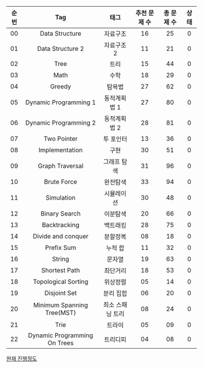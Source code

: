 | 순번 | Tag                          | 태그                | 추천 문제 수 | 총 문제 수 |  상태             |
| :--: | :--------------------------: | :-----------------: | :---------:  | :------: |:---------------:|
| 00 | Data Structure | 자료구조 | 16 | 25 | 0 |
| 01 | Data Structure 2 | 자료구조 2 | 11 | 21 | 0 |
| 02 | Tree | 트리 | 15 | 44 | 0 |
| 03 | Math | 수학 | 18 | 29 | 0 |
| 04 | Greedy | 탐욕법 | 27 | 62 | 0 |
| 05 | Dynamic Programming 1 | 동적계획법 1 | 27 | 80 | 0 |
| 06 | Dynamic Programming 2 | 동적계획법 2 | 28 | 81 | 0 |
| 07 | Two Pointer | 투 포인터 | 13 | 36 | 0 |
| 08 | Implementation | 구현 | 30 | 51 | 0 |
| 09 | Graph Traversal | 그래프 탐색 | 31 | 96 | 0 |
| 10 | Brute Force | 완전탐색 | 33 | 94 | 0 |
| 11 | Simulation | 시뮬레이션 | 30 | 48 | 0 |
| 12 | Binary Search | 이분탐색 | 20 | 66 | 0 |
| 13 | Backtracking | 백트래킹 | 28 | 75 | 0|
| 14 | Divide and conquer | 분할정복 | 08 | 18 | 0 |
| 15 | Prefix Sum | 누적 합 | 11 | 32 | 0 |
| 16 | String | 문자열 | 19 | 63 | 0 |
| 17 | Shortest Path | 최단거리 | 18 | 53 | 0 |
| 18 | Topological Sorting | 위상정렬 | 05 | 14 | 0 |
| 19 | Disjoint Set | 분리 집합 | 06 | 20 | 0 |
| 20 | Minimum Spanning Tree(MST) | 최소 스패닝 트리 | 08 | 24 | 0 |
| 21 | Trie | 트라이 | 05 | 09 | 0 |
| 22 | Dynamic Programming On Trees | 트리디피 | 04 | 08 | 0 |
 
 

 
[현재 진행정도](./status.md)

